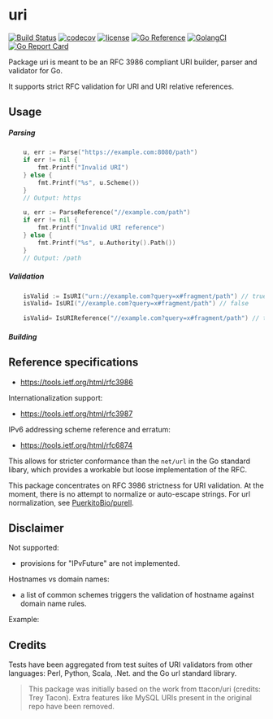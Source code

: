# uri
[![Build Status](https://travis-ci.org/fredbi/uri.svg?branch=master)](https://travis-ci.org/fredbi/uri)
[![codecov](https://codecov.io/gh/fredbi/uri/branch/master/graph/badge.svg)](https://codecov.io/gh/fredbi/uri)
[![license](http://img.shields.io/badge/license/License-MIT-yellow.svg)](https://raw.githubusercontent.com/fredbi/uri/master/LICENSE.md)
[![Go Reference](https://pkg.go.dev/badge/github.com/fredbi/uri.svg)](https://pkg.go.dev/github.com/fredbi/uri)
[![GolangCI](https://golangci.com/badges/github.com/fredbi/uri.svg)](https://golangci.com)
[![Go Report Card](https://goreportcard.com/badge/github.com/fredbi/uri)](https://goreportcard.com/report/github.com/fredbi/uri)

Package uri is meant to be an RFC 3986 compliant URI builder, parser and validator for Go.

It supports strict RFC validation for URI and URI relative references.

## Usage

##### Parsing

```go
	u, err := Parse("https://example.com:8080/path")
	if err != nil {
		fmt.Printf("Invalid URI")
	} else {
		fmt.Printf("%s", u.Scheme())
	}
	// Output: https
```

```go
	u, err := ParseReference("//example.com/path")
	if err != nil {
		fmt.Printf("Invalid URI reference")
	} else {
		fmt.Printf("%s", u.Authority().Path())
	}
	// Output: /path
```

##### Validation

```go
    isValid := IsURI("urn://example.com?query=x#fragment/path") // true
    isValid= IsURI("//example.com?query=x#fragment/path") // false

    isValid= IsURIReference("//example.com?query=x#fragment/path") // true
```

##### Building

## Reference specifications
- https://tools.ietf.org/html/rfc3986

Internationalization support:
- https://tools.ietf.org/html/rfc3987

IPv6 addressing scheme reference and erratum:
- https://tools.ietf.org/html/rfc6874

This allows for stricter conformance than the `net/url` in the Go standard libary,
which provides a workable but loose implementation of the RFC.

This package concentrates on RFC 3986 strictness for URI validation. 
At the moment, there is no attempt to normalize or auto-escape strings. 
For url normalization, see [PuerkitoBio/purell](https://github.com/PuerkitoBio/purell).

## Disclaimer

Not supported:
- provisions for "IPvFuture" are not implemented.

Hostnames vs domain names:
- a list of common schemes triggers the validation of hostname against domain name rules.

Example:

## Credits

Tests have been aggregated from test suites of URI validators from other languages:
Perl, Python, Scala, .Net. and the Go url standard library.

> This package was initially based on the work from ttacon/uri (credits: Trey Tacon).
> Extra features like MySQL URIs present in the original repo have been removed.
